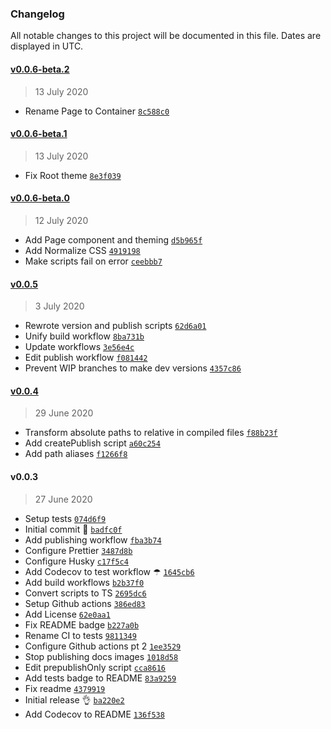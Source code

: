 ### Changelog

All notable changes to this project will be documented in this file. Dates are displayed in UTC.

#### [v0.0.6-beta.2](https://github.com/maxijonson/nuclui/compare/v0.0.6-beta.1...v0.0.6-beta.2)

> 13 July 2020

- Rename Page to Container [`8c588c0`](https://github.com/maxijonson/nuclui/commit/8c588c0afef3cf13b09772d0b4616ea4edcf55a3)

#### [v0.0.6-beta.1](https://github.com/maxijonson/nuclui/compare/v0.0.6-beta.0...v0.0.6-beta.1)

> 13 July 2020

- Fix Root theme [`8e3f039`](https://github.com/maxijonson/nuclui/commit/8e3f039c8c27b532d073783f1f58e976b3fcd664)

#### [v0.0.6-beta.0](https://github.com/maxijonson/nuclui/compare/v0.0.5...v0.0.6-beta.0)

> 12 July 2020

- Add Page component and theming [`d5b965f`](https://github.com/maxijonson/nuclui/commit/d5b965fb8f6c18e8abd842884dde6a4e0f58005c)
- Add Normalize CSS [`4919198`](https://github.com/maxijonson/nuclui/commit/4919198b490b67ad833313d1e2906a1757a34999)
- Make scripts fail on error [`ceebbb7`](https://github.com/maxijonson/nuclui/commit/ceebbb789e3e52f29e5edea22dbb03c6e4aaa643)

#### [v0.0.5](https://github.com/maxijonson/nuclui/compare/v0.0.4...v0.0.5)

> 3 July 2020

- Rewrote version and publish scripts [`62d6a01`](https://github.com/maxijonson/nuclui/commit/62d6a01f76047cd9dc4257c7363d44bb6312e0d2)
- Unify build workflow [`8ba731b`](https://github.com/maxijonson/nuclui/commit/8ba731b0f3dfcce409642852b9122d7603eb795d)
- Update workflows [`3e56e4c`](https://github.com/maxijonson/nuclui/commit/3e56e4c614f7ba1f1c3ef4bbcb3eb50b86bc76a3)
- Edit publish workflow [`f081442`](https://github.com/maxijonson/nuclui/commit/f08144235ccbbe4f39ee00423954032340b9b3fb)
- Prevent WIP branches to make dev versions [`4357c86`](https://github.com/maxijonson/nuclui/commit/4357c86fce9c64dad4c26b22dbe8f5d18a76fd3e)

#### [v0.0.4](https://github.com/maxijonson/nuclui/compare/v0.0.3...v0.0.4)

> 29 June 2020

- Transform absolute paths to relative in compiled files [`f88b23f`](https://github.com/maxijonson/nuclui/commit/f88b23f3507ef9e1b650dc32076a148ca86b566f)
- Add createPublish script [`a60c254`](https://github.com/maxijonson/nuclui/commit/a60c254ac4f5ec5f09182790c7945426fbfdfb1f)
- Add path aliases [`f1266f8`](https://github.com/maxijonson/nuclui/commit/f1266f85cd34a20122b0c57bebab7b49c5465532)

#### v0.0.3

> 27 June 2020

- Setup tests [`074d6f9`](https://github.com/maxijonson/nuclui/commit/074d6f982adf338c2a02cc9ab1bf15f6447b46d3)
- Initial commit 🙌 [`badfc0f`](https://github.com/maxijonson/nuclui/commit/badfc0f989567a73e8b7a63875ade8122d9d0e92)
- Add publishing workflow [`fba3b74`](https://github.com/maxijonson/nuclui/commit/fba3b749eb2ea2662e8dfca447dce5d649d8478d)
- Configure Prettier [`3487d8b`](https://github.com/maxijonson/nuclui/commit/3487d8baec65e884581240616512164fdcf4b0e5)
- Configure Husky [`c17f5c4`](https://github.com/maxijonson/nuclui/commit/c17f5c4605c716471e51285c62e3fccf0ea3ecbc)
- Add Codecov to test workflow ☂ [`1645cb6`](https://github.com/maxijonson/nuclui/commit/1645cb6eb0da21a9b008ece87425d33579a5a09e)
- Add build workflows [`b2b37f0`](https://github.com/maxijonson/nuclui/commit/b2b37f0b540a28b0404dd974a8c438c03faeac68)
- Convert scripts to TS [`2695dc6`](https://github.com/maxijonson/nuclui/commit/2695dc66ec8e1a36d13b0d07eb892949dcbe94c2)
- Setup Github actions [`386ed83`](https://github.com/maxijonson/nuclui/commit/386ed831018787bfa9c70a06ee68d66523c16fd5)
- Add License [`62e0aa1`](https://github.com/maxijonson/nuclui/commit/62e0aa1629773455262a53668317748b4818fe43)
- Fix README badge [`b227a0b`](https://github.com/maxijonson/nuclui/commit/b227a0bf19e7a6721d6d285511bbd832e3060011)
- Rename CI to tests [`9811349`](https://github.com/maxijonson/nuclui/commit/9811349264d0ec710cc3831e7a40a072ff6e7d25)
- Configure Github actions pt 2 [`1ee3529`](https://github.com/maxijonson/nuclui/commit/1ee3529f92ce975bc59fb4710b9b2fdfd670d027)
- Stop publishing docs images [`1018d58`](https://github.com/maxijonson/nuclui/commit/1018d588b7f8d4c427cbce2a871525bd89beb56d)
- Edit prepublishOnly script [`cca8616`](https://github.com/maxijonson/nuclui/commit/cca8616c03ff31b275afa0d23861f2070f5c921b)
- Add tests badge to README [`83a9259`](https://github.com/maxijonson/nuclui/commit/83a9259adaf9f0bfcb18b073427a7fa912d351e0)
- Fix readme [`4379919`](https://github.com/maxijonson/nuclui/commit/4379919c649f0680a2430b6d9c3100867ad9fb99)
- Initial release 👌 [`ba220e2`](https://github.com/maxijonson/nuclui/commit/ba220e2bb1e22fbc24a4b662a0c5c8d50ffa3623)
- Add Codecov to README [`136f538`](https://github.com/maxijonson/nuclui/commit/136f5382e424127f8a80cc23634d7998b32e3ee5)
